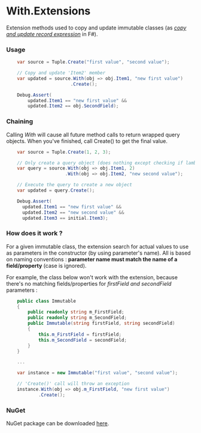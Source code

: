 With.Extensions
===================

Extension methods used to copy and update immutable classes (as [_copy and update record expression_](https://msdn.microsoft.com/en-us/library/dd233184.aspx) in F#).

### Usage
```C#
    var source = Tuple.Create("first value", "second value");

    // Copy and update 'Item2' member
    var updated = source.With(obj => obj.Item1, "new first value")
                        .Create();  

    Debug.Assert(
    	updated.Item1 == "new first value" &&
    	updated.Item2 == obj.SecondField);
```
### Chaining
Calling _With_ will cause all future method calls to return wrapped query objects. When you've finished, call Create() to get the final value.
```C#
    var source = Tuple.Create(1, 2, 3);

    // Only create a query object (does nothing except checking if lambda expression is valid)
    var query = source.With(obj => obj.Item1, 2)
                      .With(obj => obj.Item2, "new second value");

    // Execute the query to create a new object
    var updated = query.Create();  

    Debug.Assert(
      updated.Item1 == "new first value" &&
      updated.Item2 == "new second value" &&
      updated.Item3 == initial.Item3);
```
### How does it work ?
For a given immutable class, the extension search for actual values to use as parameters in the constructor (by using parameter's name).
All is based on naming conventions : **parameter name must match the name of a field/property** (case is ignored).

For example, the class below won't work with the extension, because there's no matching fields/properties for _firstField and secondField_ parameters :
```C#
    public class Immutable
    {
        public readonly string m_FirstField;
        public readonly string m_SecondField;
        public Immutable(string firstField, string secondField)
        {
            this.m_FirstField = firstField;
            this.m_SecondField = secondField;
        }
    }

    ...

    var instance = new Immutable("first value", "second value");

    // 'Create()' call will throw an exception
    instance.With(obj => obj.m_FirstField, "new first value")
            .Create();
```

### NuGet
NuGet package can be downloaded [here](https://www.nuget.org/packages/With.Extensions).
